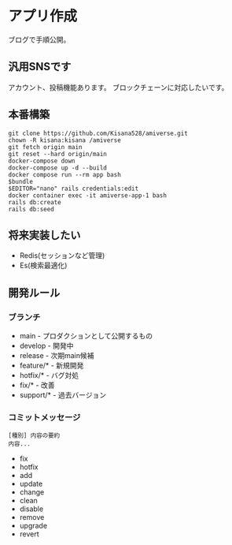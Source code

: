 # アプリ作成
ブログで手順公開。
## 汎用SNSです
アカウント、投稿機能あります。
ブロックチェーンに対応したいです。
## 本番構築
```
git clone https://github.com/Kisana528/amiverse.git
chown -R kisana:kisana /amiverse
git fetch origin main
git reset --hard origin/main
docker-compose down
docker-compose up -d --build
docker compose run --rm app bash
$bundle
$EDITOR="nano" rails credentials:edit
docker container exec -it amiverse-app-1 bash
rails db:create
rails db:seed
```
## 将来実装したい
- Redis(セッションなど管理)
- Es(検索最適化)

## 開発ルール
### ブランチ
- main - プロダクションとして公開するもの
- develop - 開発中
- release - 次期main候補
- feature/* - 新規開発
- hotfix/* - バグ対処
- fix/* - 改善
- support/* - 過去バージョン
### コミットメッセージ
```
[種別] 内容の要約
内容...
```
- fix
- hotfix
- add
- update
- change
- clean
- disable
- remove
- upgrade
- revert